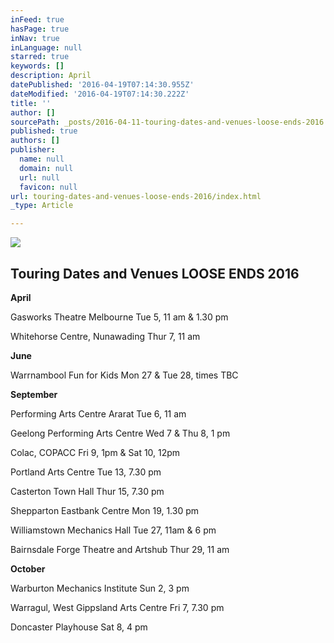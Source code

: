 ```yaml
---
inFeed: true
hasPage: true
inNav: true
inLanguage: null
starred: true
keywords: []
description: April
datePublished: '2016-04-19T07:14:30.955Z'
dateModified: '2016-04-19T07:14:30.222Z'
title: ''
author: []
sourcePath: _posts/2016-04-11-touring-dates-and-venues-loose-ends-2016.md
published: true
authors: []
publisher:
  name: null
  domain: null
  url: null
  favicon: null
url: touring-dates-and-venues-loose-ends-2016/index.html
_type: Article

---
```

![](https://the-grid-user-content.s3-us-west-2.amazonaws.com/2d16d1c1-4331-49a9-986a-fe1527aea513.jpg)

## Touring Dates and Venues LOOSE ENDS 2016

**April**

Gasworks Theatre Melbourne Tue 5, 11 am & 1.30 pm

Whitehorse Centre, Nunawading Thur 7, 11 am

**June**

Warrnambool Fun for Kids Mon 27 & Tue 28, times TBC

**September**

Performing Arts Centre Ararat Tue 6, 11 am

Geelong Performing Arts Centre Wed 7 & Thu 8, 1 pm

Colac, COPACC Fri 9, 1pm & Sat 10, 12pm

Portland Arts Centre Tue 13, 7.30 pm

Casterton Town Hall Thur 15, 7.30 pm

Shepparton Eastbank Centre Mon 19, 1.30 pm

Williamstown Mechanics Hall Tue 27, 11am & 6 pm

Bairnsdale Forge Theatre and Artshub Thur 29, 11 am

**October**

Warburton Mechanics Institute Sun 2, 3 pm

Warragul, West Gippsland Arts Centre Fri 7, 7.30 pm

Doncaster Playhouse Sat 8, 4 pm